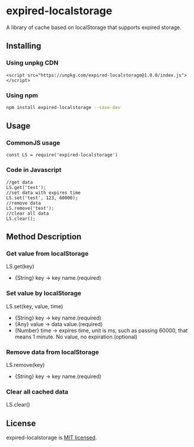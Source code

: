 # expired-localstorage
A library of cache based on localStorage that supports expired storage.

## Installing
### Using unpkg CDN
```
<script src="https://unpkg.com/expired-localstorage@1.0.0/index.js"></script>
```
### Using npm
```bash
npm install expired-localstorage --save-dev
```
## Usage
### CommonJS usage
```
const LS = require('expired-localstorage')
```
### Code in Javascript
```
//get data
LS.get('test');
//set data with expires time
LS.set('test', 123, 60000);
//remove data
LS.remove('test');
//clear all data
LS.clear();
```

## Method Description
### Get value from localStorage
LS.get(key)
- {String} key -> key name.(required)

### Set value by localStorage
LS.set(key, value, time)
- {String} key -> key name.(required)
- {Any} value -> data value.(required)
- {Number} time -> expires time, unit is ms, such as passing 60000, that means 1 minute. No value, no expiration.(optional)

### Remove data from localStorage
LS.remove(key)
- {String} key -> key name.(required)

### Clear all cached data
LS.clear()

## License
expired-localstorage is [MIT licensed](https://github.com/AmoyDreamer/expired-localstorage/blob/master/LICENSE).
